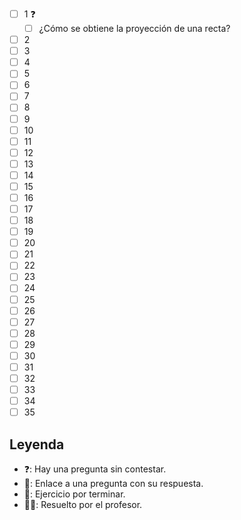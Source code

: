 - [ ] 1 ❓
	- [ ] ¿Cómo se obtiene la proyección de una recta?
- [ ] 2
- [ ] 3
- [ ] 4
- [ ] 5
- [ ] 6
- [ ] 7
- [ ] 8
- [ ] 9
- [ ] 10
- [ ] 11
- [ ] 12
- [ ] 13
- [ ] 14
- [ ] 15
- [ ] 16
- [ ] 17
- [ ] 18
- [ ] 19
- [ ] 20
- [ ] 21
- [ ] 22
- [ ] 23
- [ ] 24
- [ ] 25
- [ ] 26
- [ ] 27
- [ ] 28
- [ ] 29
- [ ] 30
- [ ] 31
- [ ] 32
- [ ] 33
- [ ] 34
- [ ] 35

## Leyenda
 - ❓: Hay una pregunta sin contestar.
 - 🔗: Enlace a una pregunta con su respuesta.
 - 📝: Ejercicio por terminar.
 - 👩‍🏫: Resuelto por el profesor.
